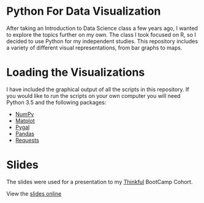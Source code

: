 # Python For Data Visualization

After taking an Introduction to Data Science class a few years ago, I wanted to explore the topics further on my own. The class I took focused on R, so I decided to use Python for my independent studies. This repository includes a variety of different visual representations, from bar graphs to maps.

# Loading the Visualizations

I have included the graphical output of all the scripts in this repository. If you would like to run the scripts on your own computer you will need Python 3.5 and the following packages:

- [NumPy](http://www.numpy.org/)
- [Matplot](http://matplotlib.org/)
- [Pygal](http://pygal.org/en/stable/)
- [Pandas](http://pandas.pydata.org/)
- [Requests](http://docs.python-requests.org/en/master/)

# Slides

The slides were used for a presentation to my [Thinkful](https://www.thinkful.com/learn/) BootCamp Cohort.

View the [slides online](https://lifelonglearner13.github.io/python_data_visualization/assets/player/KeynoteDHTMLPlayer.html#0)
